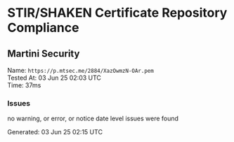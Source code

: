 # STIR/SHAKEN Certificate Repository Compliance

## Martini Security

Name: `https://p.mtsec.me/2884/XazOwmzN-OAr.pem`\
Tested At: 03 Jun 25 02:03 UTC\
Time: 37ms

### Issues

no warning, or error, or notice date level issues were found

Generated: 03 Jun 25 02:15 UTC